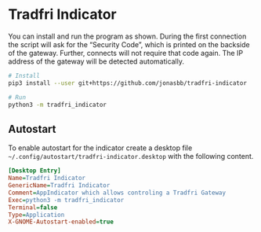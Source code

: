 # Tradfri Indicator

You can install and run the program as shown.
During the first connection the script will ask for the “Security Code”, which is printed on the backside of the gateway.
Further, connects will not require that code again.
The IP address of the gateway will be detected automatically.

```bash
# Install
pip3 install --user git+https://github.com/jonasbb/tradfri-indicator

# Run
python3 -m tradfri_indicator
```

## Autostart

To enable autostart for the indicator create a desktop file `~/.config/autostart/tradfri-indicator.desktop` with the following content.

```ini
[Desktop Entry]
Name=Tradfri Indicator
GenericName=Tradfri Indicator
Comment=AppIndicator which allows controling a Tradfri Gateway
Exec=python3 -m tradfri_indicator
Terminal=false
Type=Application
X-GNOME-Autostart-enabled=true
```

